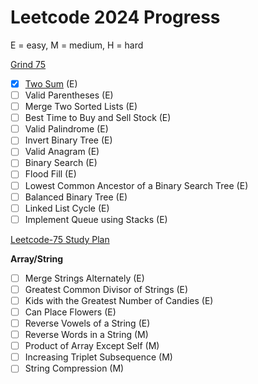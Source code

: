 
# Leetcode 2024 Progress

E = easy, M = medium, H = hard

[Grind 75](https://www.techinterviewhandbook.org/grind75?difficulty=Easy&difficulty=Medium) 

- [x] [Two Sum](https://leetcode.com/problems/two-sum/) (E)
- [ ] Valid Parentheses (E)
- [ ] Merge Two Sorted Lists (E)
- [ ] Best Time to Buy and Sell Stock (E)
- [ ] Valid Palindrome (E)
- [ ] Invert Binary Tree (E)
- [ ] Valid Anagram (E)
- [ ] Binary Search (E)
- [ ] Flood Fill (E)
- [ ] Lowest Common Ancestor of a Binary Search Tree (E)
- [ ] Balanced Binary Tree (E)
- [ ] Linked List Cycle (E)
- [ ] Implement Queue using Stacks (E)

[Leetcode-75 Study Plan](https://leetcode.com/studyplan/leetcode-75/)

**Array/String**
- [ ] Merge Strings Alternately (E)
- [ ] Greatest Common Divisor of Strings (E)
- [ ] Kids with the Greatest Number of Candies (E)
- [ ] Can Place Flowers (E)
- [ ] Reverse Vowels of a String (E)
- [ ] Reverse Words in a String (M)
- [ ] Product of Array Except Self (M)
- [ ] Increasing Triplet Subsequence (M)
- [ ] String Compression (M)
